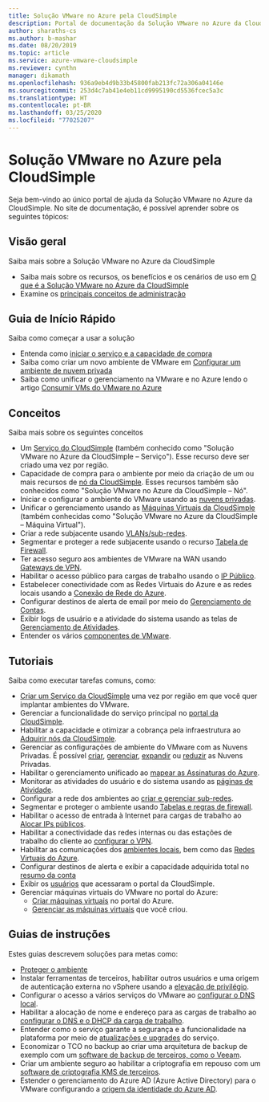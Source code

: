 ```yaml
---
title: Solução VMware no Azure pela CloudSimple
description: Portal de documentação da Solução VMware no Azure da CloudSimple.
author: sharaths-cs
ms.author: b-mashar
ms.date: 08/20/2019
ms.topic: article
ms.service: azure-vmware-cloudsimple
ms.reviewer: cynthn
manager: dikamath
ms.openlocfilehash: 936a9eb4d9b33b45800fab213fc72a306a04146e
ms.sourcegitcommit: 253d4c7ab41e4eb11cd9995190cd5536fcec5a3c
ms.translationtype: HT
ms.contentlocale: pt-BR
ms.lasthandoff: 03/25/2020
ms.locfileid: "77025207"
---
```

# <a name="azure-vmware-solution-by-cloudsimple"></a>Solução VMware no Azure pela CloudSimple

Seja bem-vindo ao único portal de ajuda da Solução VMware no Azure da CloudSimple.
No site de documentação, é possível aprender sobre os seguintes tópicos:

## <a name="overview"></a>Visão geral

Saiba mais sobre a Solução VMware no Azure da CloudSimple

* Saiba mais sobre os recursos, os benefícios e os cenários de uso em [O que é a Solução VMware no Azure da CloudSimple](cloudsimple-vmware-solutions-overview.md)
* Examine os [principais conceitos de administração](key-concepts.md)

## <a name="quickstart"></a>Guia de Início Rápido

Saiba como começar a usar a solução

* Entenda como [iniciar o serviço e a capacidade de compra](quickstart-create-cloudsimple-service.md)
* Saiba como criar um novo ambiente de VMware em [Configurar um ambiente de nuvem privada](quickstart-create-private-cloud.md)
* Saiba como unificar o gerenciamento na VMware e no Azure lendo o artigo [Consumir VMs do VMware no Azure](quickstart-create-vmware-virtual-machine.md)

## <a name="concepts"></a>Conceitos

Saiba mais sobre os seguintes conceitos

* Um [Serviço do CloudSimple](cloudsimple-service.md) (também conhecido como "Solução VMware no Azure da CloudSimple – Serviço"). Esse recurso deve ser criado uma vez por região.
* Capacidade de compra para o ambiente por meio da criação de um ou mais recursos de [nó da CloudSimple](cloudsimple-node.md). Esses recursos também são conhecidos como "Solução VMware no Azure da CloudSimple – Nó".
* Iniciar e configurar o ambiente do VMware usando as [nuvens privadas](cloudsimple-private-cloud.md).
* Unificar o gerenciamento usando as [Máquinas Virtuais da CloudSimple](cloudsimple-virtual-machines.md) (também conhecidas como "Solução VMware no Azure da CloudSimple – Máquina Virtual").
* Criar a rede subjacente usando [VLANs/sub-redes](cloudsimple-vlans-subnets.md).
* Segmentar e proteger a rede subjacente usando o recurso [Tabela de Firewall](cloudsimple-firewall-tables.md).
* Ter acesso seguro aos ambientes de VMware na WAN usando [Gateways de VPN](cloudsimple-vpn-gateways.md).
* Habilitar o acesso público para cargas de trabalho usando o [IP Público](cloudsimple-public-ip-address.md).
* Estabelecer conectividade com as Redes Virtuais do Azure e as redes locais usando a [Conexão de Rede do Azure](cloudsimple-azure-network-connection.md).
* Configurar destinos de alerta de email por meio do [Gerenciamento de Contas](cloudsimple-account.md).
* Exibir logs de usuário e a atividade do sistema usando as telas de [Gerenciamento de Atividades](cloudsimple-activity.md).
* Entender os vários [componentes de VMware](vmware-components.md).

## <a name="tutorials"></a>Tutoriais

Saiba como executar tarefas comuns, como:

* [Criar um Serviço da CloudSimple](create-cloudsimple-service.md) uma vez por região em que você quer implantar ambientes do VMware.
* Gerenciar a funcionalidade do serviço principal no [portal da CloudSimple](access-cloudsimple-portal.md).
* Habilitar a capacidade e otimizar a cobrança pela infraestrutura ao [Adquirir nós da CloudSimple](create-nodes.md).
* Gerenciar as configurações de ambiente do VMware com as Nuvens Privadas. É possível [criar](create-private-cloud.md), [gerenciar](manage-private-cloud.md), [expandir](expand-private-cloud.md) ou [reduzir](shrink-private-cloud.md) as Nuvens Privadas.
* Habilitar o gerenciamento unificado ao [mapear as Assinaturas do Azure](azure-subscription-mapping.md).
* Monitorar as atividades do usuário e do sistema usando as [páginas de Atividade](monitor-activity.md).
* Configurar a rede dos ambientes ao [criar e gerenciar sub-redes](create-vlan-subnet.md).
* Segmentar e proteger o ambiente usando [Tabelas e regras de firewall](firewall.md).
* Habilitar o acesso de entrada à Internet para cargas de trabalho ao [Alocar IPs públicos](public-ips.md).
* Habilitar a conectividade das redes internas ou das estações de trabalho do cliente ao [configurar o VPN](vpn-gateway.md).
* Habilitar as comunicações dos [ambientes locais](on-premises-connection.md), bem como das [Redes Virtuais do Azure](virtual-network-connection.md).
* Configurar destinos de alerta e exibir a capacidade adquirida total no [resumo da conta](account.md)
* Exibir os [usuários](users.md) que acessaram o portal da CloudSimple.
* Gerenciar máquinas virtuais do VMware no portal do Azure:
    * [Criar máquinas virtuais](azure-create-vm.md) no portal do Azure.
    * [Gerenciar as máquinas virtuais](azure-manage-vm.md) que você criou.

## <a name="how-to-guides"></a>Guias de instruções

Estes guias descrevem soluções para metas como:

* [Proteger o ambiente](private-cloud-secure.md)
* Instalar ferramentas de terceiros, habilitar outros usuários e uma origem de autenticação externa no vSphere usando a [elevação de privilégio](escalate-privileges.md).
* Configurar o acesso a vários serviços do VMware ao [configurar o DNS local](on-premises-dns-setup.md).
* Habilitar a alocação de nome e endereço para as cargas de trabalho ao [configurar o DNS e o DHCP da carga de trabalho](dns-dhcp-setup.md).
* Entender como o serviço garante a segurança e a funcionalidade na plataforma por meio de [atualizações e upgrades](vmware-components.md#updates-and-upgrades) do serviço.
* Economizar o TCO no backup ao criar uma arquitetura de backup de exemplo com um [software de backup de terceiros, como o Veeam](backup-workloads-veeam.md).
* Criar um ambiente seguro ao habilitar a criptografia em repouso com um [software de criptografia KMS de terceiros](vsan-encryption.md).
* Estender o gerenciamento do Azure AD (Azure Active Directory) para o VMware configurando a [origem da identidade do Azure AD](azure-ad.md).

